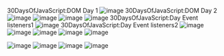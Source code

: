 30DaysOfJavaScript:DOM Day 1
![image](https://github.com/FariaAfrose/30-Days-Of-JS-Practice/assets/154304357/0623641c-fe47-4eaf-a082-28c9f3f3c8d3)
30DaysOfJavaScript:DOM Day 2
![image](https://github.com/FariaAfrose/30-Days-Of-JS-Practice/assets/154304357/2058496d-72db-48d2-bfd2-e0f12f012851)
![image](https://github.com/FariaAfrose/30-Days-Of-JS-Practice/assets/154304357/1e64ab17-1892-40d5-b5ec-a746f3e2737a)
![image](https://github.com/FariaAfrose/30-Days-Of-JS-Practice/assets/154304357/de3d8388-725e-4b87-9eb4-739759b0aee9)
![image](https://github.com/FariaAfrose/30-Days-Of-JS-Practice/assets/154304357/79fb286b-745f-4046-a0dc-9109ae851b04)
30DaysOfJavaScript:Day Event listeners1
![image](https://github.com/FariaAfrose/30-Days-Of-JS-Practice/assets/154304357/31f5c642-d204-40b8-83f4-980047fa730c)
30DaysOfJavaScript:Day Event listeners2
![image](https://github.com/FariaAfrose/30-Days-Of-JS-Practice/assets/154304357/cec25cd2-891a-4735-9592-0e01250ed5ae)
![image](https://github.com/FariaAfrose/30-Days-Of-JS-Practice/assets/154304357/a7885370-995e-49ca-8ed1-319696449cb5)
![image](https://github.com/FariaAfrose/30-Days-Of-JS-Practice/assets/154304357/af1af226-a625-435f-b6a7-7645e803d46b)
![image](https://github.com/FariaAfrose/30-Days-Of-JS-Practice/assets/154304357/904867c9-09fe-4094-9e5d-be20b265acdd)
![image](https://github.com/FariaAfrose/30-Days-Of-JS-Practice/assets/154304357/0c091e78-db1b-4505-844b-aa09730aa4f8)

![image](https://github.com/FariaAfrose/30-Days-Of-JS-Practice/assets/154304357/b3b94751-3484-481d-9d9c-900c46c20ac7)
![image](https://github.com/FariaAfrose/30-Days-Of-JS-Practice/assets/154304357/50b14d90-d0f8-4ea0-85f5-ecd6374cdbe7)
![image](https://github.com/FariaAfrose/30-Days-Of-JS-Practice/assets/154304357/1bdeaee8-d669-48ec-beae-491f790a6851)
![image](https://github.com/FariaAfrose/30-Days-Of-JS-Practice/assets/154304357/9a97e95e-a22c-4a68-aa08-53c8c9282356)
